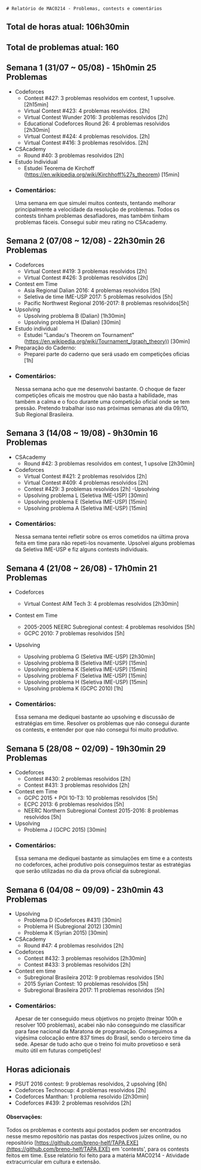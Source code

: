 	# Relatório de MAC0214 - Problemas, contests e comentários

## **Total de horas atual:** **106h30min** 
## **Total de problemas atual:** **160**

## Semana 1 (31/07 ~ 05/08) - __15h0min__ __25 Problemas__
- Codeforces
	- Contest #427: 3 problemas resolvidos em contest, 1 upsolve. [2h15min]
	- Virtual Contest #423: 4 problemas resolvidos. [2h]
	- Virtual Contest Wunder 2016: 3 problemas resolvidos [2h]
	- Educational Codeforces Round 26: 4 problemas resolvidos [2h30min]
	- Virtual Contest #424: 4 problemas resolvidos. [2h]
	- Virtual Contest #416: 3 problemas resolvidos. [2h]
- CSAcademy
	- Round #40: 3 problemas resolvidos [2h]
- Estudo Individual
  	- Estudei Teorema de Kirchoff (https://en.wikipedia.org/wiki/Kirchhoff%27s_theorem) [15min] 
- ### Comentários:
  Uma semana em que simulei muitos contests, tentando melhorar principalmente a velocidade da resolução de problemas.
  Todos os contests tinham problemas desafiadores, mas também tinham problemas fáceis. Consegui subir meu rating no
  CSAcademy.

## Semana 2 (07/08 ~ 12/08) - __22h30min__ __26 Problemas__
- Codeforces
	- Virtual Contest #419: 3 problemas resolvidos [2h]
	- Virtual Contest #426: 3 problemas resolvidos [2h]
- Contest em Time
  	- Asia Regional Dalian 2016: 4 problemas resolvidos [5h]
	- Seletiva de time IME-USP 2017: 5 problemas resolvidos [5h]
	- Pacific Northwest Regional 2016-2017: 8 problemas resolvidos[5h]
- Upsolving
	- Upsolving problema B (Dalian) [1h30min]
	- Upsolving problema H (Dalian) [30min]
- Estudo individual
  	- Estudei "Landau's Theorem on Tournament" (https://en.wikipedia.org/wiki/Tournament_(graph_theory)) [30min]
- Preparação do Caderno:
  	- Preparei parte do caderno que será usado em competições oficias [1h]
- ### Comentários:
  Nessa semana acho que me desenvolvi bastante. O choque de fazer competições oficais me mostrou que não basta a habilidade, mas também a calma e o foco durante uma competição oficial onde se tem pressão. Pretendo trabalhar isso nas próximas semanas até dia 09/10, Sub Regional Brasileira.

## Semana 3 (14/08 ~ 19/08) - __9h30min__ __16 Problemas__
- CSAcademy
	- Round #42: 3 problemas resolvidos em contest, 1 upsolve [2h30min]
- Codeforces
	- Virtual Contest #421: 2 problemas resolvidos [2h] 
	- Virtual Contest #409: 4 problemas resolvidos [2h]
	- Contest #429: 3 problemas resolvidos [2h]
-Upsolving
	- Upsolving problema L (Seletiva IME-USP) [30min]
	- Upsolving problema E (Seletiva IME-USP) [15min]
	- Upsolving problema A (Seletiva IME-USP) [15min]
- ### Comentários:
  Nessa semana tentei refletir sobre os erros cometidos na última prova feita em time para não repeti-los novamente. Upsolvei alguns problemas da Seletiva IME-USP e fiz alguns contests individuais.

## Semana 4 (21/08 ~ 26/08) - __17h0min__ __21 Problemas__
- Codeforces
	- Virtual Contest AIM Tech 3: 4 problemas resolvidos [2h30min]
- Contest em Time
  	- 2005-2005 NEERC Subregional contest: 4 problemas resolvidos [5h]
	- GCPC 2010: 7 problemas resolvidos [5h]

- Upsolving
	- Upsolving problema G (Seletiva IME-USP) [2h30min]
	- Upsolving problema B (Seletiva IME-USP) [15min]
	- Upsolving problema K (Seletiva IME-USP) [15min]
	- Upsolving problema F (Seletiva IME-USP) [15min]
	- Upsolving problema H (Seletiva IME-USP) [15min]
	- Upsolving problema K (GCPC 2010) [1h]	
- ### Comentários:
  Essa semana me dediquei bastante ao upsolving e discussão de estratégias em time. Resolver os problemas que não consegui durante os contests, e entender por que não consegui foi muito produtivo.

## Semana 5 (28/08 ~ 02/09) - __19h30min__ __29 Problemas__
- Codeforces
	- Contest #430: 2 problemas resolvidos [2h]
	- Contest #431: 3 problemas resolvidos [2h]
- Contest em Time
  	- GCPC 2015 + POI 10-T3: 10 problemas resolvidos [5h]
	- ECPC 2013: 6 problemas resolvidos [5h]
	- NEERC Northern Subregional Contest 2015-2016: 8 problemas resolvidos [5h]
- Upsolving
	- Problema J (GCPC 2015) [30min]
- ### Comentários:
  Essa semana me dediquei bastante as simulações em time e a contests no codeforces, achei produtivo pois conseguimos testar as estratégias que serão utilizadas no dia da prova oficial da subregional.

## Semana 6 (04/08 ~ 09/09) - __23h0min__ __43 Problemas__
- Upsolving
	- Problema D (Codeforces #431) [30min]
	- Problema H (Subregional 2012) [30min]
	- Problema K (Syrian 2015) [30min]
- CSAcademy
	- Round #47: 4 problemas resolvidos [2h] 
- Codeforces
	- Contest #432: 3 problemas resolvidos [2h30min]
	- Contest #433: 3 problemas resolvidos [2h]
- Contest em time
  	- Subregional Brasileira 2012: 9 problemas resolvidos [5h]
	- 2015 Syrian Contest: 10 problemas resolvidos [5h] 
	- Subregional Brasileira 2017: 11 problemas resolvidos [5h]
- ### Comentários:
  Apesar de ter conseguido meus objetivos no projeto (treinar 100h e resolver 100 problemas), acabei não não conseguindo me classificar para fase nacional da Maratona de programação. Conseguimos a vigésima colocação entre 837 times do Brasil, sendo o terceiro time da sede. Apesar de tudo acho que o treino foi muito provetioso e será muito útil em futuras competições!

## Horas adicionais
   - PSUT 2016 contest: 9 problemas resolvidos, 2 upsolving [6h]
   - Codeforces Technocup: 4 problemas resolvidos [2h]
   - Codeforces Manthan: 1 problema resolvido [2h30min]
   - Codeforces #439: 2 problemas resolvidos [2h]
#### Observações:

  Todos os problemas e contests aqui postados podem ser encontrados nesse mesmo repositório nas pastas dos respectivos juízes online, ou no repositório [https://github.com/breno-helf/TAPA.EXE](https://github.com/breno-helf/TAPA.EXE) em 'contests', para os contests feitos em time.
  Esse relatório foi feito para a matéria MAC0214 - Atividade extracurricular em cultura e extensão.
